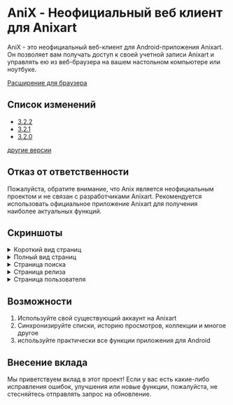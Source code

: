 # AniX - Неофициальный веб клиент для Anixart

AniX - это неофициальный веб-клиент для Android-приложения Anixart. Он позволяет вам получать доступ к своей учетной записи Anixart и управлять ею из веб-браузера на вашем настольном компьютере или ноутбуке.

[Расширение для браузера](./extension/README.md)

## Список изменений

- [3.2.2](/public/changelog/3.2.2.md)
- [3.2.1](/public/changelog/3.2.1.md)
- [3.2.0](/public/changelog/3.2.0.md)

[другие версии](/public/changelog)

## Отказ от ответственности

Пожалуйста, обратите внимание, что Anix является неофициальным проектом и не связан с разработчиками Anixart. Рекомендуется использовать официальное приложение Anixart для получения наиболее актуальных функций.

## Скриншоты

<details>
<summary>Короткий вид страниц</summary>

![Скриншот Короткого вида страниц](./images/shortPageView.jpg)

</details>

<details>
<summary>Полный вид страниц</summary>

![Скриншот Полного вида страниц](./images/fullPageView.jpg)

</details>

<details>
<summary>Страница поиска</summary>

![Скриншот Страницы поиска](./images/SearchPageView.jpg)

</details>

<details>
<summary>Страница релиза</summary>

![Скриншот Страницы релиза](./images/ReleasePageView.jpg)

</details>

<details>
<summary>Страница пользователя</summary>

![Скриншот Страницы пользователя Screenshot](./images/ProfilePageView.jpg)

</details>

## Возможности

1. Используйте свой существующий аккаунт на Anixart
2. Синхронизируйте списки, историю просмотров, коллекции и многое другое
3. используйте практически все функции приложения для Android

## Внесение вклада

Мы приветствуем вклад в этот проект! Если у вас есть какие-либо исправления ошибок, улучшения или новые функции, пожалуйста, не стесняйтесь отправлять запрос на обновление.
